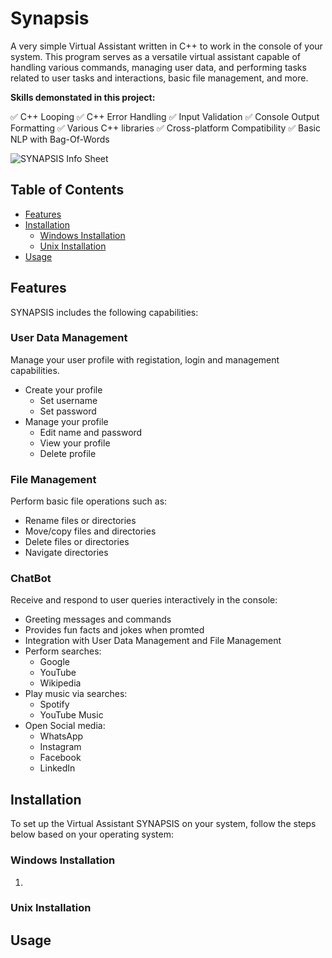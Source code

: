 # Synapsis
A very simple Virtual Assistant written in C++ to work in the console of your system. This program serves as a versatile virtual assistant capable of handling various commands, managing user data, and performing tasks related to user tasks and interactions, basic file management, and more.

**Skills demonstated in this project:**

️✅ C++ Looping
️✅ C++ Error Handling
️✅ Input Validation
️✅ Console Output Formatting
️✅ Various C++ libraries
️✅ Cross-platform Compatibility
️✅ Basic NLP with Bag-Of-Words

![SYNAPSIS Info Sheet](https://github.com/user-attachments/assets/fd0cdfc8-681b-411a-8265-31a6a9e2c58e)


## Table of Contents
- [Features](#features)
- [Installation](#installation)
  - [Windows Installation](#windows-installation)
  - [Unix Installation](#unix-installation)
- [Usage](#usage)

## Features
SYNAPSIS includes the following capabilities:

### User Data Management
Manage your user profile with registation, login and management capabilities.
- Create your profile
  - Set username
  - Set password
- Manage your profile
   - Edit name and password
   - View your profile
   - Delete profile
     
### File Management
Perform basic file operations such as:
- Rename files or directories
- Move/copy files and directories
- Delete files or directories
- Navigate directories
### ChatBot
Receive and respond to user queries interactively in the console:
- Greeting messages and commands
- Provides fun facts and jokes when promted
- Integration with User Data Management and File Management
- Perform searches:
  - Google
  - YouTube
  - Wikipedia
- Play music via searches:
  - Spotify
  - YouTube Music
- Open Social media:
  - WhatsApp
  - Instagram
  - Facebook
  - LinkedIn

## Installation
To set up the Virtual Assistant SYNAPSIS on your system, follow the steps below based on your operating system:

### Windows Installation
1.

### Unix Installation

## Usage

